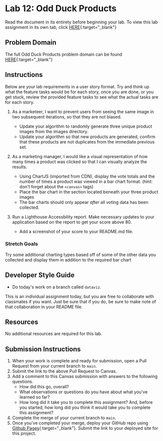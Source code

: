 # Lab 12: Odd Duck Products

Read the document in its entirety before beginning your lab. To view this lab assignment in its own tab, click [HERE](https://codefellows.github.io/code-201-guide/curriculum/class-12/lab/){:target="\_blank"}

## Problem Domain

The full Odd Duck Products problem domain can be found [HERE](https://codefellows.github.io/code-201-guide/curriculum/class-11/lab/){:target="\_blank"}

## Instructions

Below are your lab requirements in a user story format. Try and think up what the feature tasks would be for each story, once you are done, or you get stuck, review the provided feature tasks to see what the actual tasks are for each story.

1. As a marketeer, I want to prevent users from seeing the same image in two subsequent iterations, so that they are not biased.

   - Update your algorithm to randomly generate three unique product images from the images directory.
   - Update your algorithm so that new products are generated, confirm that these products are not duplicates from the immediate previous set.

1. As a marketing manager, I would like a visual representation of how many times a product was clicked so that I can visually analyze the results.

   - Using ChartJS (imported from CDN), display the vote totals and the number of times a product was viewed in a bar chart format. (hint: don't forget about the `<canvas>` tags)
   - Place the bar chart in the section located beneath your three product images
   - The bar charts should only appear _after_ all voting data has been collected.

1. Run a Lighthouse Accessbility report. Make necessary updates to your application based on the report to get your score above 80.

   - Add a screenshot of your score to your README.md file.

### Stretch Goals

Try some additional charting types based off of some of the other data you collected and display them in addition to the required bar chart

## Developer Style Guide

- Do today's work on a branch called `dataviz`.

This is an individual assignment today, but you are free to collaborate with classmates if you want. Just be sure that if you do, be sure to make note of that collaboration in your README file.

## Resources

No additional resources are required for this lab.

## Submission Instructions

1. When your work is complete and ready for submission, open a Pull Request from your current branch to `main`.
1. Submit the link to the above Pull Request to Canvas.
1. Add a comment to this Canvas submission with answers to the following questions.
   - How did this go, overall?
   - What observations or questions do you have about what you've learned so far?
   - How long did it take you to complete this assignment? And, before you started, how long did you think it would take you to complete this assignment?
1. Complete the merge of your current branch to `main`.
1. Once you've completed your merge, deploy your GitHub repo using [Github Pages](https://docs.github.com/en/pages/getting-started-with-github-pages/creating-a-github-pages-site#creating-your-site){:target="\_blank"}. Submit the link to your deployed site for this project.
